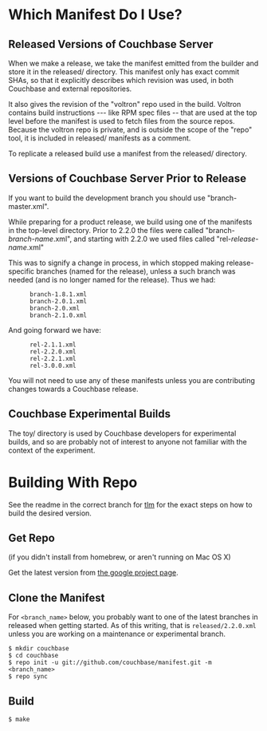 # Which Manifest Do I Use?

## Released Versions of Couchbase Server

When we make a release, we take the manifest emitted from the builder
and store it in the released/ directory.  This manifest only has exact
commit SHAs, so that it explicitly describes which revision was used,
in both Couchbase and external repositories.

It also gives the revision of the "voltron" repo used in the build.
Voltron contains build instructions --- like RPM spec files -- that
are used at the top level before the manifest is used to fetch files
from the source repos.  Because the voltron repo is private, and is
outside the scope of the "repo" tool, it is included in released/
manifests as a comment.

To replicate a released build use a manifest from the released/
directory.

## Versions of Couchbase Server Prior to Release

If you want to build the development branch you should use
"branch-master.xml".

While preparing for a product release, we build using one of the
manifests in the top-level directory. Prior to 2.2.0 the files were
called "branch-_branch-name_.xml", and starting with 2.2.0 we used
files called "rel-_release-name_.xml"

This was to signify a change in process, in which stopped making
release-specific branches (named for the release), unless a such
branch was needed (and is no longer named for the release).  Thus we
had:

          branch-1.8.1.xml
          branch-2.0.1.xml
          branch-2.0.xml
          branch-2.1.0.xml

And going forward we have:

          rel-2.1.1.xml
          rel-2.2.0.xml
          rel-2.2.1.xml
          rel-3.0.0.xml

You will not need to use any of these manifests unless you are
contributing changes towards a Couchbase release.

## Couchbase Experimental Builds

The toy/ directory is used by Couchbase developers for experimental builds,
and so are probably not of interest to anyone not familiar with the context
of the experiment.


# Building With Repo

See the readme in the correct branch for
[tlm](https://github.com/couchbase/tlm) for the exact steps on how to
build the desired version.

## Get Repo

(if you didn't install from homebrew, or aren't running on Mac OS X)

Get the latest version from [the google project
page](https://storage.googleapis.com/git-repo-downloads/repo).

## Clone the Manifest

For `<branch_name>` below, you probably want to one of the latest
branches in released when getting started.  As of this writing,
that is `released/2.2.0.xml`
unless you are working on a maintenance or experimental branch.

    $ mkdir couchbase
    $ cd couchbase
    $ repo init -u git://github.com/couchbase/manifest.git -m <branch_name>
    $ repo sync

## Build

    $ make
